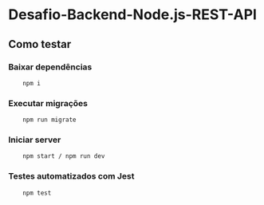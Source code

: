 # Desafio-Backend-Node.js-REST-API

## Como testar

### Baixar dependências

````
    npm i
````

### Executar migrações

````
    npm run migrate
````

### Iniciar server

````
    npm start / npm run dev
````

### Testes automatizados com Jest

````
    npm test
````

